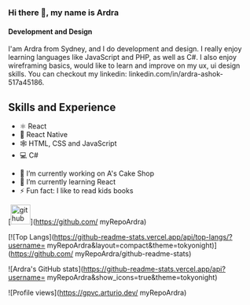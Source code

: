 ### Hi there 👋, my name is Ardra
#### Development and Design

I'am Ardra from Sydney, and I do development and design. I really enjoy learning languages like JavaScript and PHP, as well as C#. I also enjoy wireframing basics, would like to learn and improve on my ux, ui design skills.  You can checkout my linkedin: linkedin.com/in/ardra-ashok-517a45186. 

## Skills and Experience
* ⚛ React
* 📱 React Native
* 🕸 HTML, CSS and JavaScript
* 💻 C#

- 🔭 I’m currently working on A's Cake Shop 
- 🌱 I’m currently learning React 
- ⚡ Fun fact: I like to read kids books 
      


[<img src='https://cdn.jsdelivr.net/npm/simple-icons@3.0.1/icons/github.svg' alt='github' height='40'>](https://github.com/
myRepoArdra)  


[![Top Langs](https://github-readme-stats.vercel.app/api/top-langs/?username=
myRepoArdra&layout=compact&theme=tokyonight)](https://github.com/
myRepoArdra/github-readme-stats)

![Ardra's GitHub stats](https://github-readme-stats.vercel.app/api?username=
myRepoArdra&show_icons=true&theme=tokyonight)

![Profile views](https://gpvc.arturio.dev/
myRepoArdra)  
